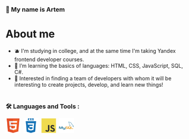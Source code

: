 ### 🌌 My name is Artem

# About me

- 🫐 I'm studying in college, and at the same time I'm taking Yandex frontend developer courses.
- 🧢 I’m learning the basics of languages: HTML, CSS, JavaScript, SQL, C#.
- 🔑 Interested in finding a team of developers with whom it will be interesting to create projects, develop, and learn new things!

#

### :hammer_and_wrench: Languages and Tools :
<div>
  <img src="https://github.com/devicons/devicon/blob/master/icons/html5/html5-original.svg" title="HTML5" alt="HTML" width="40" height="40"/>&nbsp;
  <img src="https://github.com/devicons/devicon/blob/master/icons/css3/css3-plain-wordmark.svg"  title="CSS3" alt="CSS" width="40" height="40"/>&nbsp;
  <img src="https://github.com/devicons/devicon/blob/master/icons/javascript/javascript-original.svg" title="JavaScript" alt="JavaScript" width="40" height="40"/>&nbsp;
  <img src="https://github.com/devicons/devicon/blob/master/icons/mysql/mysql-original-wordmark.svg" title="MySQL"  alt="MySQL" width="40" height="40"/>&nbsp;
</div>
